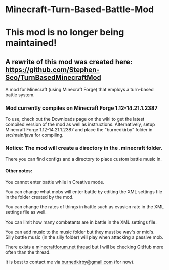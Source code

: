 Minecraft-Turn-Based-Battle-Mod
===============================

# This mod is no longer being maintained!

## A rewrite of this mod was created here: https://github.com/Stephen-Seo/TurnBasedMinecraftMod

A mod for Minecraft (using Minecraft Forge) that employs a turn-based battle system.

### Mod currently compiles on Minecraft Forge 1.12-14.21.1.2387


To use, check out the Downloads page on the wiki to get the latest compiled version of the mod as well as instructions.
Alternatively, setup Minecraft Forge 1.12-14.21.1.2387 and place the "burnedkirby" folder in src/main/java for compiling.


### Notice: The mod will create a directory in the .minecraft folder.
There you can find configs and a directory to place custom battle music in.

#### Other notes:

You cannot enter battle while in Creative mode.

You can change what mobs will enter battle by editing the XML settings file in the folder created by the mod.

You can change the rates of things in battle such as evasion rate in the XML settings file as well.

You can limit how many combatants are in battle in the XML settings file.

You can add music to the music folder but they must be wav's or mid's.  
Silly battle music (in the silly folder) will play when attacking a passive mob.



There exists a [minecraftforum.net thread](http://www.minecraftforum.net/topic/1894841-turn-based-minecraft/) but I will be checking GitHub more often than the thread.

It is best to contact me via burnedkirby@gmail.com (for now).
